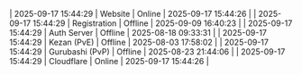 | 2025-09-17 15:44:29 | Website | Online | 2025-09-17 15:44:26 |
| 2025-09-17 15:44:29 | Registration | Offline | 2025-09-09 16:40:23 |
| 2025-09-17 15:44:29 | Auth Server | Offline | 2025-08-18 09:33:31 |
| 2025-09-17 15:44:29 | Kezan (PvE) | Offline | 2025-08-03 17:58:02 |
| 2025-09-17 15:44:29 | Gurubashi (PvP) | Offline | 2025-08-23 21:44:06 |
| 2025-09-17 15:44:29 | Cloudflare | Online | 2025-09-17 15:44:26 |
